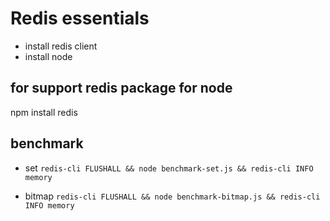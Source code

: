 # Redis essentials
- install redis client
- install node

## for support redis package for node
npm install redis


## benchmark
- set
`redis-cli FLUSHALL && node benchmark-set.js && redis-cli INFO memory`

- bitmap
`redis-cli FLUSHALL && node benchmark-bitmap.js && redis-cli INFO memory`

